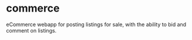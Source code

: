 # commerce
eCommerce webapp for posting listings for sale, with the ability to bid and comment on listings. 
